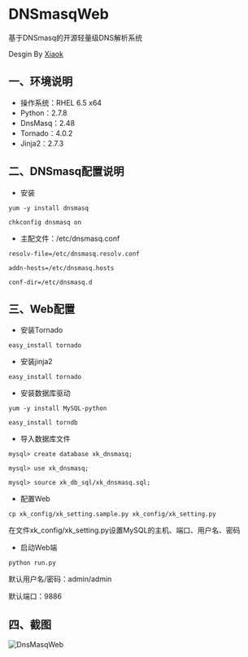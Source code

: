 DNSmasqWeb
==========

基于DNSmasq的开源轻量级DNS解析系统

Desgin By [Xiaok](http://github.luxiaok.com)

## 一、环境说明 ##
* 操作系统：RHEL 6.5 x64
* Python：2.7.8
* DnsMasq：2.48
* Tornado：4.0.2
* Jinja2：2.7.3

## 二、DNSmasq配置说明 ##
* 安装

`yum -y install dnsmasq`

`chkconfig dnsmasq on`

* 主配文件：/etc/dnsmasq.conf

`resolv-file=/etc/dnsmasq.resolv.conf`

`addn-hosts=/etc/dnsmasq.hosts`

`conf-dir=/etc/dnsmasq.d`

## 三、Web配置 ##
* 安装Tornado

`easy_install tornado`

* 安装jinja2

`easy_install tornado`

* 安装数据库驱动

`yum -y install MySQL-python`

`easy_install torndb`

* 导入数据库文件

`mysql> create database xk_dnsmasq;`

`mysql> use xk_dnsmasq;`

`mysql> source xk_db_sql/xk_dnsmasq.sql;`

* 配置Web

`cp xk_config/xk_setting.sample.py xk_config/xk_setting.py`

在文件xk_config/xk_setting.py设置MySQL的主机、端口、用户名、密码

* 启动Web端

`python run.py`

默认用户名/密码：admin/admin

默认端口：9886

## 四、截图 ##
![DnsMasqWeb](https://github.com/luxiaok/DNSmasqWeb/raw/master/xk_screenshot/xk_domain.png)